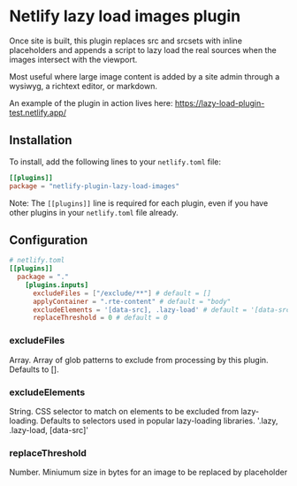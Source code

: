 # Netlify lazy load images plugin

Once site is built, this plugin replaces src and srcsets with inline placeholders and appends a script to lazy load the real sources when the images intersect with the viewport.

Most useful where large image content is added by a site admin through a wysiwyg, a richtext editor, or markdown.

An example of the plugin in action lives here: https://lazy-load-plugin-test.netlify.app/

## Installation

To install, add the following lines to your `netlify.toml` file:

```toml
[[plugins]]
package = "netlify-plugin-lazy-load-images"
```

Note: The `[[plugins]]` line is required for each plugin, even if you have other plugins in your `netlify.toml` file already.

## Configuration

```toml
# netlify.toml
[[plugins]]
  package = "."
    [plugins.inputs]
      excludeFiles = ["/exclude/**"] # default = []
      applyContainer = ".rte-content" # default = "body"
      excludeElements = '[data-src], .lazy-load' # default = '[data-src], .lazy-load'
      replaceThreshold = 0 # default = 0
```

### excludeFiles

Array. Array of glob patterns to exclude from processing by this plugin. Defaults to [].

### excludeElements

String. CSS selector to match on elements to be excluded from lazy-loading. Defaults to selectors used in popular lazy-loading libraries. '.lazy, .lazy-load, \[data-src\]'

### replaceThreshold

Number. Miniumum size in bytes for an image to be replaced by placeholder

